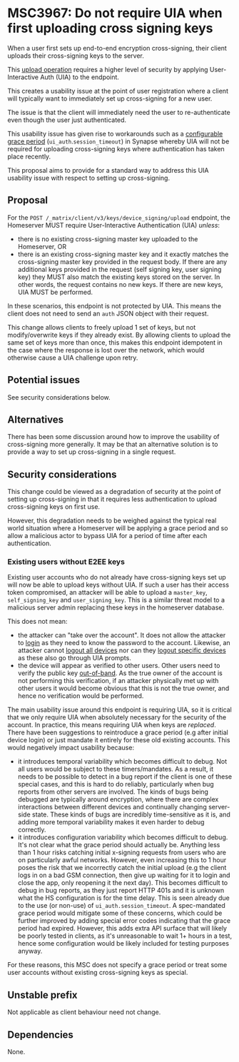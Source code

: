 # MSC3967: Do not require UIA when first uploading cross signing keys

When a user first sets up end-to-end encryption cross-signing, their client
uploads their cross-signing keys to the server.

This [upload operation](https://spec.matrix.org/v1.6/client-server-api/#post_matrixclientv3keysdevice_signingupload)
requires a higher level of security by applying User-Interactive Auth (UIA) to
the endpoint.

This creates a usability issue at the point of user registration where a client
will typically want to immediately set up cross-signing for a new user.

The issue is that the client will immediately need the user to re-authenticate
even though the user just authenticated.

This usability issue has given rise to workarounds such as a
[configurable grace period](https://matrix-org.github.io/synapse/v1.98/usage/configuration/config_documentation.html#ui_auth)
(`ui_auth`.`session_timeout`) in Synapse whereby UIA will not be required for
uploading cross-signing keys where authentication has taken place recently.

This proposal aims to provide for a standard way to address this UIA usability
issue with respect to setting up cross-signing.

## Proposal

For the `POST /_matrix/client/v3/keys/device_signing/upload` endpoint, the
Homeserver MUST require User-Interactive Authentication (UIA) _unless_:
 - there is no existing cross-signing master key uploaded to the Homeserver, OR
 - there is an existing cross-signing master key and it exactly matches the
   cross-signing master key provided in the request body. If there are any additional
   keys provided in the request (self signing key, user signing key) they MUST also
   match the existing keys stored on the server. In other words, the request contains
   no new keys. If there are new keys, UIA MUST be performed.

In these scenarios, this endpoint is not protected by UIA. This means the client does not
need to send an `auth` JSON object with their request.

This change allows clients to freely upload 1 set of keys, but not modify/overwrite keys if
they already exist. By allowing clients to upload the same set of keys more than once, this
makes this endpoint idempotent in the case where the response is lost over the network, which
would otherwise cause a UIA challenge upon retry.

## Potential issues

See security considerations below.


## Alternatives

There has been some discussion around how to improve the usability of
cross-signing more generally. It may be that an alternative solution is to
provide a way to set up cross-signing in a single request.

## Security considerations

This change could be viewed as a degradation of security at the point of setting
up cross-signing in that it requires less authentication to upload cross-signing
keys on first use.

However, this degradation needs to be weighed against the typical real world
situation where a Homeserver will be applying a grace period and so allow a
malicious actor to bypass UIA for a period of time after each authentication.

### Existing users without E2EE keys

Existing user accounts who do not already have cross-signing keys set up will
now be able to upload keys without UIA. If such a user has their access token
compromised, an attacker will be able to upload a `master_key`, `self_signing_key`
and `user_signing_key`. This is a similar threat model to a malicious server admin
replacing these keys in the homeserver database.

This does not mean:
 - the attacker can "take over the account". It does not allow the attacker to
   [login](https://spec.matrix.org/v1.10/client-server-api/#login) as they need to
   know the password to the account. Likewise, an attacker cannot [logout all devices](https://spec.matrix.org/v1.10/client-server-api/#post_matrixclientv3logoutall)
   nor can they [logout specific devices](https://spec.matrix.org/v1.10/client-server-api/#delete_matrixclientv3devicesdeviceid)
   as these also go through UIA prompts.
 - the device will appear as verified to other users. Other users need to verify the
   public key [out-of-band](https://spec.matrix.org/v1.10/client-server-api/#short-authentication-string-sas-verification).
   As the true owner of the account is not performing this verification, if an attacker
   physically met up with other users it would become obvious that this is not the true owner,
   and hence no verification would be performed.

The main usability issue around this endpoint is requiring UIA, so it is critical
that we only require UIA when absolutely necessary for the security of the account.
In practice, this means requiring UIA when keys are _replaced_. There have been
suggestions to reintroduce a grace period (e.g after initial device login) or just
mandate it entirely for these old existing accounts. This would negatively impact
usability because:
 - it introduces temporal variability which becomes difficult to debug. Not all users
   would be subject to these timers/mandates. As a result, it needs to be possible
   to detect in a bug report if the client is one of these special cases, and this is hard to do
   reliably, particularly when bug reports from other servers are involved. The kinds of
   bugs being debugged are typically around encryption, where there are complex interactions
   between different devices and continually changing server-side state. These kinds of bugs
   are incredibly time-sensitive as it is, and adding more temporal variability makes it even
   harder to debug correctly.
 - it introduces configuration variability which becomes difficult to debug. It's not
   clear what the grace period should actually be. Anything less than 1 hour risks
   catching initial x-signing requests from users who are on particularly awful networks.
   However, even increasing this to 1 hour poses the risk that we incorrectly catch the
   initial upload (e.g the client logs in on a bad GSM connection, then give up waiting
   for it to login and close the app, only reopening it the next day). This becomes
   difficult to debug in bug reports, as they just report HTTP 401s and it is unknown what
   the HS configuration is for the time delay. This is seen already due to the use (or non-use)
   of `ui_auth.session_timeout`. A spec-mandated grace period would mitigate some of these
   concerns, which could be further improved by adding special error codes indicating that
   the grace period had expired. However, this adds extra API surface that will likely be
   poorly tested in clients, as it's unreasonable to wait 1+ hours in a test, hence some
   configuration would be likely included for testing purposes anyway.

For these reasons, this MSC does not specify a grace period or treat some user accounts
without existing cross-signing keys as special.

## Unstable prefix

Not applicable as client behaviour need not change.

## Dependencies

None.
